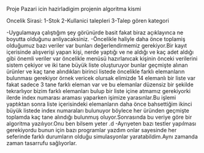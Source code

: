 Proje Pazari icin hazirladigim projenin algoritma kismi

Oncelik Sirasi:
1-Stok 
2-Kullanici talepleri
3-Talep gören kategori

-Uygulamaya çalıştığım şey görünürde basit fakat biraz açıklayınca ne boyutta olduğunu anliyacaksiniz.
-Öncelikle haliyle daha önce toplamiş olduğumuz bazı veriler var bunları değerlendirmemiz gerekiyor.Bir kayıt içerisinde alışverişi yapan kişi, nerde yaptığı ve ne aldığı ve kaç adet aldığı gibi önemli veriler var öncelikle menüsü hazırlanıcak kişinin önceki verilerini sistem çekiyor ve iki tane büyük liste oluşturuyor bunlar geçmişte alınan ürünler ve kaç tane alındıkları birinci listede öncelikle farklı elemanların bulunması gerekiyor örnek vericek olursak elimizde 14 elemanlı bir liste var fakat sadece 3 tane farklı eleman var ve bu elemanlar düzensiz bir şekilde tekrarlıyor bizim farklı elemanları bulup bir liste içine atmamız gerekiyorki ilerde index numarası araması yaparken işimize yarasınlar.Bu işlemi yaptıktan sonra liste içerisindeki elemanların daha önce bahsettiğim ikinci büyük listede index numaraları bulunuyor böylece her üründen geçmişte toplamda kaç tane alındığı bulunmuş oluyor.Sonrasında bu veriye göre bir algoritma yazılıyor.Onu ben bilsem yeter .d 
-Ayrıyeten bazı testler yapılması gerekiyordu bunun için bazı programlar yazdım onlar sayesinde her seferinde farklı durumların olduğu simulasyonlar yaratabildim.Aynı zamanda zaman tasarrufu sağlıyorlar.
